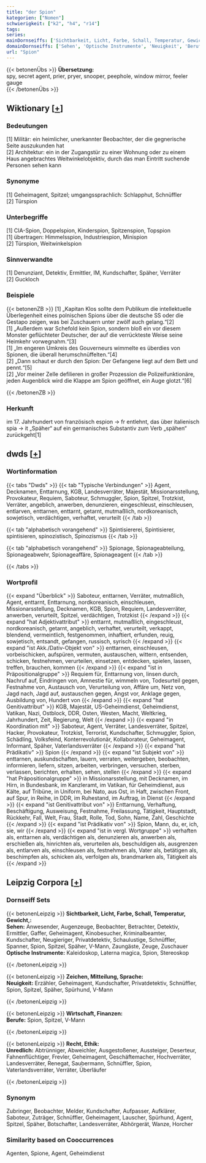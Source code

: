 ```yaml
---
title: "der Spion"
kategorien: ["Nomen"]
schwierigkeit: ["k2", "h4", "r14"]
tags:
series:
mainDornseiffs: ['Sichtbarkeit, Licht, Farbe, Schall, Temperatur, Gewicht,', 'Zeichen, Mitteilung, Sprache', 'Wirtschaft, Finanzen', 'Recht, Ethik']
domainDornseiffs: ['Sehen', 'Optische Instrumente', 'Neuigkeit', 'Berufe', 'Unredlich']
url: "Spion"
---
```


{{< betonenÜbs >}}
**Übersetzung:**  
spy, secret agent, prier, pryer, snooper, peephole, window mirror, feeler gauge  
{{< /betonenÜbs >}}

## Wiktionary [[+](https://de.wiktionary.org/wiki/Spion)]

### Bedeutungen
[1] Militär: ein heimlicher, unerkannter Beobachter, der die gegnerische Seite auszukunden hat  
[2] Architektur: ein in der Zugangstür zu einer Wohnung oder zu einem Haus angebrachtes Weitwinkelobjektiv, durch das man Eintritt suchende Personen sehen kann  

### Synonyme
[1] Geheimagent, Spitzel; umgangssprachlich: Schlapphut, Schnüffler  
[2] Türspion  

### Unterbegriffe
[1] CIA-Spion, Doppelspion, Kinderspion, Spitzenspion, Topspion  
[1] übertragen: Himmelsspion, Industriespion, Minispion  
[2] Türspion, Weitwinkelspion  

### Sinnverwandte
[1] Denunziant, Detektiv, Ermittler, IM, Kundschafter, Späher, Verräter  
[2] Guckloch  

### Beispiele
{{< betonenZB >}}
[1] „Kapitan Klos sollte dem Publikum die intellektuelle Überlegenheit eines polnischen Spions über die deutsche SS oder die Gestapo zeigen, was bei Zuschauern unter zwölf auch gelang.“[2]  
[1] „Außerdem war Schefold kein Spion, sondern bloß ein vor diesem Monster geflüchteter Deutscher, der auf die verrückteste Weise seine Heimkehr vorwegnahm.“[3]  
[1] „Im engeren Umkreis des Gouverneurs wimmelte es überdies von Spionen, die überall herumschnüffelten.“[4]  
[2] „Dann schaut er durch den Spion: Der Gefangene liegt auf dem Bett und pennt.“[5]  
[2] „Vor meiner Zelle defilieren in großer Prozession die Polizeifunktionäre, jeden Augenblick wird die Klappe am Spion geöffnet, ein Auge glotzt.“[6]  

{{< /betonenZB >}}
### Herkunft
im 17. Jahrhundert von französisch espion → fr entlehnt, das über italienisch spia → it „Späher“ auf ein germanisches Substantiv zum Verb „spähen“ zurückgeht[1]  



## dwds [[+](https://www.dwds.de/wb/Spion)]

### Wortinformation
{{< tabs "Dwds" >}}
{{< tab "Typische Verbindungen" >}}
Agent, Decknamen, Enttarnung, KGB, Landesverräter, Majestät, Missionarsstellung, Provokateur, Requiem, Saboteur, Schmuggler, Spion, Spitzel, Trotzkist, Verräter, angeblich, anwerben, denunzieren, eingeschleust, einschleusen, entlarven, enttarnen, enttarnt, getarnt, mutmaßlich, nordkoreanisch, sowjetisch, verdächtigen, verhaftet, verurteilt
{{< /tab >}}

{{< tab "alphabetisch vorangehend" >}}
Spintisiererei, Spintisierer, spintisieren, spinozistisch, Spinozismus
{{< /tab >}}

{{< tab "alphabetisch vorangehend" >}}
Spionage, Spionageabteilung, Spionageabwehr, Spionageaffäre, Spionageagent
{{< /tab >}}

{{< /tabs >}}

### Wortprofil
{{< expand "Überblick" >}} Saboteur, enttarnen, Verräter, mutmaßlich, Agent, enttarnt, Enttarnung, nordkoreanisch, einschleusen, Missionarsstellung, Decknamen, KGB, Spion, Requiem, Landesverräter, anwerben, verurteilt, Spitzel, verdächtigen, Trotzkist {{< /expand >}}
{{< expand "hat Adjektivattribut" >}} enttarnt, mutmaßlich, eingeschleust, nordkoreanisch, getarnt, angeblich, verhaftet, verurteilt, verkappt, blendend, vermeintlich, festgenommen, inhaftiert, erfunden, reuig, sowjetisch, entsandt, gefangen, russisch, syrisch {{< /expand >}}
{{< expand "ist Akk./Dativ-Objekt von" >}} enttarnen, einschleusen, vorbeischicken, aufspüren, vermuten, austauschen, wittern, entsenden, schicken, festnehmen, verurteilen, einsetzen, entdecken, spielen, lassen, treffen, brauchen, kommen {{< /expand >}}
{{< expand "ist in Präpositionalgruppe" >}} Requiem für, Enttarnung von, linsen durch, Nachruf auf, Eindringen von, Amnestie für, wimmeln von, Todesurteil gegen, Festnahme von, Austausch von, Verurteilung von, Affäre um, Netz von, Jagd nach, Jagd auf, austauschen gegen, Angst vor, Anklage gegen, Ausbildung von, Hundert von {{< /expand >}}
{{< expand "hat Genitivattribut" >}} KGB, Majestät, US-Geheimdienst, Geheimdienst, Vatikan, Nazi, Ostblock, DDR, Osten, Westen, Macht, Weltkrieg, Jahrhundert, Zeit, Regierung, Welt {{< /expand >}}
{{< expand "in Koordination mit" >}} Saboteur, Agent, Verräter, Landesverräter, Spitzel, Hacker, Provokateur, Trotzkist, Terrorist, Kundschafter, Schmuggler, Spion, Schädling, Volksfeind, Konterrevolutionär, Kollaborateur, Geheimagent, Informant, Späher, Vaterlandsverräter {{< /expand >}}
{{< expand "hat Prädikativ" >}} Spion {{< /expand >}}
{{< expand "ist Subjekt von" >}} enttarnen, auskundschaften, lauern, verraten, weitergeben, beobachten, informieren, liefern, sitzen, arbeiten, verbringen, versuchen, sterben, verlassen, berichten, erhalten, sehen, stellen {{< /expand >}}
{{< expand "hat Präpositionalgruppe" >}} in Missionarsstellung, mit Decknamen, im Hirn, in Bundesbank, im Kanzleramt, im Vatikan, für Geheimdienst, aus Kälte, auf Tribüne, in Uniform, bei Nato, aus Ost, in Haft, zwischen Front, auf Spur, in Reihe, in DDR, im Ruhestand, im Auftrag, in Dienst {{< /expand >}}
{{< expand "ist Genitivattribut von" >}} Enttarnung, Verhaftung, Beschäftigung, Ausweisung, Festnahme, Freilassung, Tätigkeit, Hauptstadt, Rückkehr, Fall, Welt, Frau, Stadt, Rolle, Tod, Sohn, Name, Zahl, Geschichte {{< /expand >}}
{{< expand "ist Prädikativ von" >}} Spion, Mann, du, er, ich, sie, wir {{< /expand >}}
{{< expand "ist in vergl. Wortgruppe" >}} verhaften als, enttarnen als, verdächtigen als, denunzieren als, anwerben als, erschießen als, hinrichten als, verurteilen als, beschuldigen als, ausgrenzen als, entlarven als, einschleusen als, festnehmen als, Vater als, betätigen als, beschimpfen als, schicken als, verfolgen als, brandmarken als, Tätigkeit als {{< /expand >}}

## Leipzig Corpora [[+](https://corpora.uni-leipzig.de/en/res?word=Spion&corpusId=deu_newscrawl-public_2018)]

### Dornseiff Sets
{{< betonenLeipzig >}}
**Sichtbarkeit, Licht, Farbe, Schall, Temperatur, Gewicht,:**  
**Sehen:** Anwesender, Augenzeuge, Beobachter, Betrachter, Detektiv, Ermittler, Gaffer, Geheimagent, Kinobesucher, Kriminalbeamter, Kundschafter, Neugieriger, Privatdetektiv, Schaulustige, Schnüffler, Spanner, Spion, Spitzel, Späher, V-Mann, Zaungäste, Zeuge, Zuschauer  
**Optische Instrumente:** Kaleidoskop, Laterna magica, Spion, Stereoskop  

{{< /betonenLeipzig >}}


{{< betonenLeipzig >}}
**Zeichen, Mitteilung, Sprache:**  
**Neuigkeit:** Erzähler, Geheimagent, Kundschafter, Privatdetektiv, Schnüffler, Spion, Spitzel, Späher, Spürhund, V-Mann  

{{< /betonenLeipzig >}}


{{< betonenLeipzig >}}
**Wirtschaft, Finanzen:**  
**Berufe:** Spion, Spitzel, V-Mann  

{{< /betonenLeipzig >}}


{{< betonenLeipzig >}}
**Recht, Ethik:**  
**Unredlich:** Abtrünniger, Abweichler, Ausgestoßener, Aussteiger, Deserteur, Fahnenflüchtiger, Frevler, Geheimagent, Geschäftemacher, Hochverräter, Landesverräter, Renegat, Saubermann, Schnüffler, Spion, Vaterlandsverräter, Verräter, Überläufer  

{{< /betonenLeipzig >}}

### Synonym
Zubringer, Beobachter, Melder, Kundschafter, Aufpasser, Aufklärer, Saboteur, Zuträger, Schnüffler, Geheimagent, Lauscher, Spürhund, Agent, Spitzel, Späher, Botschafter, Landesverräter, Abhörgerät, Wanze, Horcher


### Similarity based on Cooccurrences
Agenten, Spione, Agent, Geheimdienst

